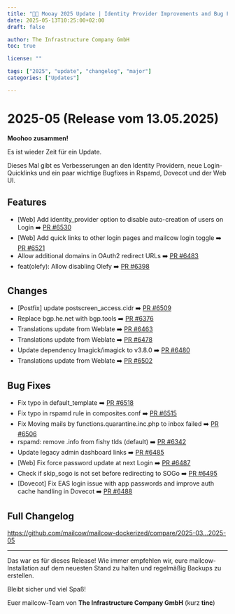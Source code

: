 ```yaml
---
title: "💐🐄 Mooay 2025 Update | Identity Provider Improvements and Bug Fixes"
date: 2025-05-13T10:25:00+02:00
draft: false

author: The Infrastructure Company GmbH
toc: true

license: ""

tags: ["2025", "update", "changelog", "major"]
categories: ["Updates"]

---
```



# 2025-05 (Release vom 13.05.2025)

**Moohoo zusammen!**  

Es ist wieder Zeit für ein Update.

Dieses Mal gibt es Verbesserungen an den Identity Providern, neue Login-Quicklinks und ein paar wichtige Bugfixes in Rspamd, Dovecot und der Web UI.

## Features
- [Web] Add identity_provider option to disable auto-creation of users on Login ➡️ [PR #6530](https://github.com/mailcow/mailcow-dockerized/pull/6530)
- [Web] Add quick links to other login pages and mailcow login toggle ➡️ [PR #6521](https://github.com/mailcow/mailcow-dockerized/pull/6521)
- Allow additional domains in OAuth2 redirect URLs ➡️ [PR #6483](https://github.com/mailcow/mailcow-dockerized/pull/6483)
- feat(olefy): Allow disabling Olefy ➡️ [PR #6398](https://github.com/mailcow/mailcow-dockerized/pull/6398)

## Changes
- [Postfix] update postscreen_access.cidr ➡️ [PR #6509](https://github.com/mailcow/mailcow-dockerized/pull/6509)
- Replace bgp.he.net with bgp.tools ➡️ [PR #6376](https://github.com/mailcow/mailcow-dockerized/pull/6376)
- Translations update from Weblate ➡️ [PR #6463](https://github.com/mailcow/mailcow-dockerized/pull/6463)
- Translations update from Weblate ➡️ [PR #6478](https://github.com/mailcow/mailcow-dockerized/pull/6478)
- Update dependency Imagick/imagick to v3.8.0 ➡️ [PR #6480](https://github.com/mailcow/mailcow-dockerized/pull/6480)
- Translations update from Weblate ➡️ [PR #6502](https://github.com/mailcow/mailcow-dockerized/pull/6502)

## Bug Fixes
- Fix typo in default_template ➡️ [PR #6518](https://github.com/mailcow/mailcow-dockerized/pull/6518)
- Fix typo in rspamd rule in composites.conf ➡️ [PR #6515](https://github.com/mailcow/mailcow-dockerized/pull/6515)
- Fix Moving mails by functions.quarantine.inc.php to inbox failed ➡️ [PR #6506](https://github.com/mailcow/mailcow-dockerized/pull/6506)
- rspamd: remove .info from fishy tlds (default) ➡️ [PR #6342](https://github.com/mailcow/mailcow-dockerized/pull/6342)
- Update legacy admin dashboard links ➡️ [PR #6485](https://github.com/mailcow/mailcow-dockerized/pull/6485)
- [Web] Fix force password update at next Login ➡️ [PR #6487](https://github.com/mailcow/mailcow-dockerized/pull/6487)
- Check if skip_sogo is not set before redirecting to SOGo ➡️ [PR #6495](https://github.com/mailcow/mailcow-dockerized/pull/6495)
- [Dovecot] Fix EAS login issue with app passwords and improve auth cache handling in Dovecot ➡️ [PR #6488](https://github.com/mailcow/mailcow-dockerized/pull/6488)

## Full Changelog
https://github.com/mailcow/mailcow-dockerized/compare/2025-03...2025-05

---

Das war es für dieses Release! Wie immer empfehlen wir, eure mailcow-Installation auf dem neuesten Stand zu halten und regelmäßig Backups zu erstellen.

Bleibt sicher und viel Spaß!

Euer mailcow-Team von **The Infrastructure Company GmbH** (kurz **tinc**)
